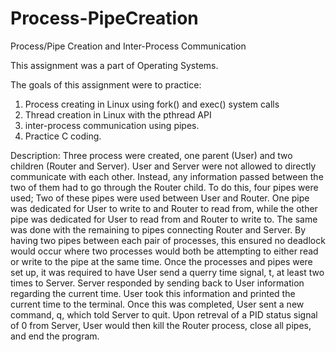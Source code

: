 # Process-PipeCreation
Process/Pipe Creation and Inter-Process Communication

This assignment was a part of Operating Systems.

The goals of this assignment were to practice:
  1.  Process creating in Linux using fork() and exec() system calls
  2.  Thread creation in Linux with the pthread API
  3.  inter-process communication using pipes.
  4.  Practice C coding.
 
Description:
  Three process were created, one parent (User) and two children (Router and Server). User and Server were not allowed to directly communicate with each other. Instead, any information passed between the two of them had to go through the Router child. To do this, four pipes were used; Two of these pipes were used between User and Router. One pipe was dedicated for User to write to and Router to read from, while the other pipe was dedicated for User to read from and Router to write to. The same was done with the remaining to pipes connecting Router and Server. By having two pipes between each pair of processes, this ensured no deadlock would occur where two processes would both be attempting to either read or write to the pipe at the same time. Once the processes and pipes were set up, it was required to have User send a querry time signal, t, at least two times to Server. Server responded by sending back to User information regarding the current time. User took this information and printed the current time to the terminal. Once this was completed, User sent a new command, q, which told Server to quit. Upon retreval of a PID status signal of 0 from Server, User would then kill the Router process, close all pipes, and end the program.
